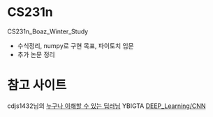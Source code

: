 # CS231n
CS231n_Boaz_Winter_Study
- 수식정리, numpy로 구현 목표, 파이토치 입문
- 추가 논문 정리

# 참고 사이트
 cdjs1432님의 [누구나 이해할 수 있는 딥러닝](https://cding.tistory.com/2)
 YBIGTA [DEEP_Learning/CNN](https://github.com/YBIGTA/Deep_learning/tree/master/CNN)
 
